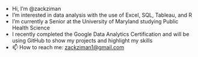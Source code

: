 -  Hi, I’m @zackziman
-  I’m interested in data analysis with the use of Excel, SQL, Tableau, and R
-  I’m currently a Senior at the University of Maryland studying Public Health Science
-  I recently completed the Google Data Analytics Certification and will be using GitHub to show my projects and highlight my skills
- 📫 How to reach me: zackziman1@gmail.com

<!---
zackziman/zackziman is a ✨ special ✨ repository because its `README.md` (this file) appears on your GitHub profile.
You can click the Preview link to take a look at your changes.
--->
